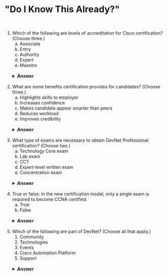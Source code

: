 #   "Do I Know This Already?"

&nbsp;

<ol>
    <li>Which of the following are levels of accreditation for Cisco certification?  (Choose three.)
        <ol type='a'>
            <li>Associate
            <li>Entry
            <li>Authority
            <li>Expert
            <li>Maestro
        </ol>
        <br />
        <details>
            <summary>
            <strong><em>Answer</em></strong>
            </summary>
            <br />
                A, B, D.  The five levels of Cisco accreditation are Entry, Associate, Professional, Expert, and Architect.
            <br />
        </details>
    <br />
    <li>What are some benefits certification provides for candidates?  (Choose three.)
        <ol type='a'>
            <li>Highlights skills to employer
            <li>Increases confidence
            <li>Makes candidate appear smarter than peers
            <li>Reduces workload
            <li>Improves credibility
        </ol>
        <br />
        <details>
            <summary>
                <strong><em>Answer</em></strong>
            </summary>
            <br />
                A, B, E.  Highlighting skills to employers and peers, increasing confidence, improving credibility, providing value to employers, providing a baseline of understanding, career advancement, and increased salary are some of the most common reasons candidates want to get certified.
            <br />
        </details>
    <br />
    <li>What type of exams are necessary to obtain DevNet Professional certification?  (Choose two.)
        <ol type='a'>
            <li>Technology Core exam
            <li>Lab exam
            <li>CCT
            <li>Expert-level written exam
            <li>Concentration exam
        </ol>
        <br />
        <details>
            <summary>
                <strong><em>Answer</em></strong>
            </summary>
            <br />
                A, E.  Only two types of exams are necessary to obtain the DevNet Professional certification: the Technology Core exam and a single concentration exam.
            <br />
        </details>
    <br />
    <li>True or false: In the new certification model, only a single exam is required to become CCNA certified.
        <ol type='a'>
            <li>True
            <li>False
        </ol>
        <br />
        <details>
            <summary>
                <strong><em>Answer</em></strong>
            </summary>
            <br />
                A.  A single exam is all that is required for the new CCNA certification.
            <br />
        </details>
    <br />
    <li>Which of the following are part of DevNet?  (Choose all that apply.)
        <ol class='a'>
            <li>Community
            <li>Technologies
            <li>Events
            <li>Cisco Automation Platform
            <li>Support
        </ol>
        <br />
        <details>
            <summary>
                <strong><em>Answer</em></strong>
            </summary>
            <br />
                A, B, C, E.  Cisco Automation Platform doesn't exist.  The DevNet Automation Exchange is a place on DevNet to download fully tested and working use case-driven code-based examples.
            <br />
        </details>
</ol>
